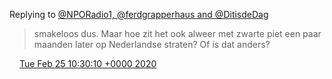 Replying to [@NPORadio1, @ferdgrapperhaus and @DitisdeDag](https://twitter.com/NPORadio1/status/1232019016128114688)

> smakeloos dus\. Maar hoe zit het ook alweer met zwarte piet een paar maanden later op Nederlandse straten? Of is dat anders?

<img src="../../media/tweet.ico" width="12" /> [Tue Feb 25 10:30:10 +0000 2020](https://twitter.com/DromerDenker/status/1232251433346576384)
